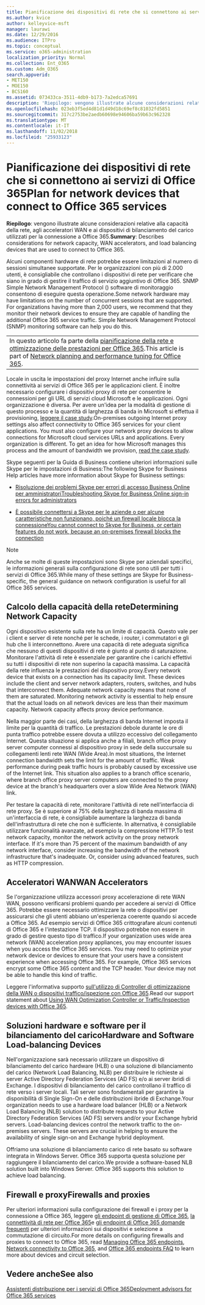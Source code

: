 ```yaml
---
title: Pianificazione dei dispositivi di rete che si connettono ai servizi di Office 365
ms.author: kvice
author: kelleyvice-msft
manager: laurawi
ms.date: 12/29/2016
ms.audience: ITPro
ms.topic: conceptual
ms.service: o365-administration
localization_priority: Normal
ms.collection: Ent_O365
ms.custom: Adm_O365
search.appverid:
- MET150
- MOE150
- BCS160
ms.assetid: 073433ca-3511-4db9-b173-7a2edca57691
description: 'Riepilogo: vengono illustrate alcune considerazioni relative alla capacità della rete, agli acceleratori WAN e ai dispositivi di bilanciamento del carico utilizzati per la connessione a Office 365.'
ms.openlocfilehash: 023eb3f5ed4d81d1d49d18c69ef8c81032fd5851
ms.sourcegitcommit: 317c2753be2aedb60698e94606ba59b63c962328
ms.translationtype: MT
ms.contentlocale: it-IT
ms.lasthandoff: 11/02/2018
ms.locfileid: "25933123"
---
```

# <a name="plan-for-network-devices-that-connect-to-office-365-services"></a><span data-ttu-id="5bb63-103">Pianificazione dei dispositivi di rete che si connettono ai servizi di Office 365</span><span class="sxs-lookup"><span data-stu-id="5bb63-103">Plan for network devices that connect to Office 365 services</span></span>

 <span data-ttu-id="5bb63-104">**Riepilogo**: vengono illustrate alcune considerazioni relative alla capacità della rete, agli acceleratori WAN e ai dispositivi di bilanciamento del carico utilizzati per la connessione a Office 365.</span><span class="sxs-lookup"><span data-stu-id="5bb63-104">**Summary**: Describes considerations for network capacity, WAN accelerators, and load balancing devices that are used to connect to Office 365.</span></span>
  
<span data-ttu-id="5bb63-p101">Alcuni componenti hardware di rete potrebbe essere limitazioni al numero di sessioni simultanee supportate. Per le organizzazioni con più di 2.000 utenti, è consigliabile che controllano i dispositivi di rete per verificare che siano in grado di gestire il traffico di servizio aggiuntivo di Office 365. SNMP Simple Network Management Protocol () software di monitoraggio consentono di eseguire questa operazione.</span><span class="sxs-lookup"><span data-stu-id="5bb63-p101">Some network hardware may have limitations on the number of concurrent sessions that are supported. For organizations having more than 2,000 users, we recommend that they monitor their network devices to ensure they are capable of handling the additional Office 365 service traffic. Simple Network Management Protocol (SNMP) monitoring software can help you do this.</span></span>

||
|:-----|
| <span data-ttu-id="5bb63-108">In questo articolo fa parte della [pianificazione della rete e ottimizzazione delle prestazioni per Office 365](https://aka.ms/tune).</span><span class="sxs-lookup"><span data-stu-id="5bb63-108">This article is part of [Network planning and performance tuning for Office 365](https://aka.ms/tune).</span></span>|

<span data-ttu-id="5bb63-p102">Locale in uscita le impostazioni del proxy Internet anche influire sulla connettività ai servizi di Office 365 per le applicazioni client. È inoltre necessario configurare i dispositivi proxy di rete per consentire le connessioni per gli URL di servizi cloud Microsoft e le applicazioni. Ogni organizzazione è diversa. Per avere un'idea per la modalità di gestione di questo processo e la quantità di larghezza di banda in Microsoft si effettua il provisioning, [leggere il case study](https://www.microsoft.com/itshowcase/Article/Content/631/Optimizing-network-performance-for-Microsoft-Office-365).</span><span class="sxs-lookup"><span data-stu-id="5bb63-p102">On-premises outgoing Internet proxy settings also affect connectivity to Office 365 services for your client applications. You must also configure your network proxy devices to allow connections for Microsoft cloud services URLs and applications. Every organization is different. To get an idea for how Microsoft manages this process and the amount of bandwidth we provision, [read the case study](https://www.microsoft.com/itshowcase/Article/Content/631/Optimizing-network-performance-for-Microsoft-Office-365).</span></span>
  
<span data-ttu-id="5bb63-113">Skype seguenti per la Guida di Business contiene ulteriori informazioni sulle Skype per le impostazioni di Business:</span><span class="sxs-lookup"><span data-stu-id="5bb63-113">The following Skype for Business Help articles have more information about Skype for Business settings:</span></span>
  
- [<span data-ttu-id="5bb63-114">Risoluzione dei problemi Skype per errori di accesso Business Online per amministratori</span><span class="sxs-lookup"><span data-stu-id="5bb63-114">Troubleshooting Skype for Business Online sign-in errors for administrators</span></span>](https://docs.microsoft.com/skypeforbusiness/set-up-skype-for-business-online/troubleshooting-sign-in-errors-for-admins)

- [<span data-ttu-id="5bb63-115">È possibile connettersi a Skype per le aziende o per alcune caratteristiche non funzionano, poiché un firewall locale blocca la connessione</span><span class="sxs-lookup"><span data-stu-id="5bb63-115">You cannot connect to Skype for Business, or certain features do not work, because an on-premises firewall blocks the connection</span></span>](https://go.microsoft.com/fwlink/p/?LinkID=243625)

> [!NOTE]
> <span data-ttu-id="5bb63-116">Anche se molte di queste impostazioni sono Skype per aziendali specifici, le informazioni generali sulla configurazione di rete sono utili per tutti i servizi di Office 365.</span><span class="sxs-lookup"><span data-stu-id="5bb63-116">While many of these settings are Skype for Business-specific, the general guidance on network configuration is useful for all Office 365 services.</span></span>
  
## <a name="determining-network-capacity"></a><span data-ttu-id="5bb63-117">Calcolo della capacità della rete</span><span class="sxs-lookup"><span data-stu-id="5bb63-117">Determining Network Capacity</span></span>

<span data-ttu-id="5bb63-p103">Ogni dispositivo esistente sulla rete ha un limite di capacità. Questo vale per i client e server di rete nonché per le schede, i router, i commutatori e gli hub che li interconnettono. Avere una capacità di rete adeguata significa che nessuno di questi dispositivi di rete è giunto al punto di saturazione. Monitorare l'attività di rete è essenziale per garantire che i carichi effettivi su tutti i dispositivi di rete non superino la capacità massima. La capacità della rete influenza le prestazioni del dispositivo proxy.</span><span class="sxs-lookup"><span data-stu-id="5bb63-p103">Every network device that exists on a connection has its capacity limit. These devices include the client and server network adapters, routers, switches, and hubs that interconnect them. Adequate network capacity means that none of them are saturated. Monitoring network activity is essential to help ensure that the actual loads on all network devices are less than their maximum capacity. Network capacity affects proxy device performance.</span></span>
  
<span data-ttu-id="5bb63-p104">Nella maggior parte dei casi, della larghezza di banda Internet imposta il limite per la quantità di traffico. Le prestazioni debole durante le ore di punta traffico potrebbe essere dovuta a utilizzo eccessivo del collegamento Internet. Questa situazione si applica anche a filiali, branch office proxy server computer connessi al dispositivo proxy in sede della succursale su collegamenti lenti rete WAN (Wide Area).</span><span class="sxs-lookup"><span data-stu-id="5bb63-p104">In most situations, the Internet connection bandwidth sets the limit for the amount of traffic. Weak performance during peak traffic hours is probably caused by excessive use of the Internet link. This situation also applies to a branch office scenario, where branch office proxy server computers are connected to the proxy device at the branch's headquarters over a slow Wide Area Network (WAN) link.</span></span>
  
<span data-ttu-id="5bb63-p105">Per testare la capacità di rete, monitorare l'attività di rete nell'interfaccia di rete proxy. Se è superiore al 75% della larghezza di banda massima di un'interfaccia di rete, è consigliabile aumentare la larghezza di banda dell'infrastruttura di rete che non è sufficiente. In alternativa, è consigliabile utilizzare funzionalità avanzate, ad esempio la compressione HTTP.</span><span class="sxs-lookup"><span data-stu-id="5bb63-p105">To test network capacity, monitor the network activity on the proxy network interface. If it's more than 75 percent of the maximum bandwidth of any network interface, consider increasing the bandwidth of the network infrastructure that's inadequate. Or, consider using advanced features, such as HTTP compression.</span></span>
  
## <a name="wan-accelerators"></a><span data-ttu-id="5bb63-129">Acceleratori WAN</span><span class="sxs-lookup"><span data-stu-id="5bb63-129">WAN Accelerators</span></span>

<span data-ttu-id="5bb63-p106">Se l'organizzazione utilizza accessori proxy accelerazione di rete WAN WAN, possono verificarsi problemi quando per accedere ai servizi di Office 365. Potrebbe essere necessario ottimizzare la rete o dispositivi per assicurarsi che gli utenti abbiano un'esperienza coerente quando si accede a Office 365. Ad esempio servizi di Office 365 crittografare alcuni contenuti di Office 365 e l'intestazione TCP. Il dispositivo potrebbe non essere in grado di gestire questo tipo di traffico.</span><span class="sxs-lookup"><span data-stu-id="5bb63-p106">If your organization uses wide area network (WAN) acceleration proxy appliances, you may encounter issues when you access the Office 365 services. You may need to optimize your network device or devices to ensure that your users have a consistent experience when accessing Office 365. For example, Office 365 services encrypt some Office 365 content and the TCP header. Your device may not be able to handle this kind of traffic.</span></span>
  
<span data-ttu-id="5bb63-134">Leggere l'informativa supporto [sull'utilizzo di Controller di ottimizzazione della WAN o dispositivi traffico/ispezione con Office 365](https://support.microsoft.com/kb/2690045).</span><span class="sxs-lookup"><span data-stu-id="5bb63-134">Read our support statement about [Using WAN Optimization Controller or Traffic/Inspection devices with Office 365](https://support.microsoft.com/kb/2690045).</span></span>
  
## <a name="hardware-and-software-load-balancing-devices"></a><span data-ttu-id="5bb63-135">Soluzioni hardware e software per il bilanciamento del carico</span><span class="sxs-lookup"><span data-stu-id="5bb63-135">Hardware and Software Load-balancing Devices</span></span>

<span data-ttu-id="5bb63-p107">Nell'organizzazione sarà necessario utilizzare un dispositivo di bilanciamento del carico hardware (HLB) o una soluzione di bilanciamento del carico (Network Load Balancing, NLB) per distribuire le richieste ai server Active Directory Federation Services (AD FS) e/o ai server ibridi di Exchange. I dispositivi di bilanciamento del carico controllano il traffico di rete verso i server locali. Tali server sono fondamentali per garantire la disponibilità di Single Sign-On e delle distribuzioni ibride di Exchange.</span><span class="sxs-lookup"><span data-stu-id="5bb63-p107">Your organization needs to use a hardware load balancer (HLB) or a Network Load Balancing (NLB) solution to distribute requests to your Active Directory Federation Services (AD FS) servers and/or your Exchange hybrid servers. Load-balancing devices control the network traffic to the on-premises servers. These servers are crucial in helping to ensure the availability of single sign-on and Exchange hybrid deployment.</span></span>
  
<span data-ttu-id="5bb63-p108">Offriamo una soluzione di bilanciamento carico di rete basato su software integrata in Windows Server. Office 365 supporta questa soluzione per raggiungere il bilanciamento del carico.</span><span class="sxs-lookup"><span data-stu-id="5bb63-p108">We provide a software-based NLB solution built into Windows Server. Office 365 supports this solution to achieve load balancing.</span></span>
  
## <a name="firewalls-and-proxies"></a><span data-ttu-id="5bb63-141">Firewall e proxy</span><span class="sxs-lookup"><span data-stu-id="5bb63-141">Firewalls and proxies</span></span>

<span data-ttu-id="5bb63-142">Per ulteriori informazioni sulla configurazione dei firewall e i proxy per la connessione a Office 365, leggere [gli endpoint di gestione di Office 365](https://support.office.com/article/99cab9d4-ef59-4207-9f2b-3728eb46bf9a), [la connettività di rete per Office 365](network-connectivity.md)e [gli endpoint di Office 365 domande frequenti](https://support.office.com/article/d4088321-1c89-4b96-9c99-54c75cae2e6d) per ulteriori informazioni sui dispositivi e selezione a commutazione di circuito.</span><span class="sxs-lookup"><span data-stu-id="5bb63-142">For more details on configuring firewalls and proxies to connect to Office 365, read [Managing Office 365 endpoints](https://support.office.com/article/99cab9d4-ef59-4207-9f2b-3728eb46bf9a), [Network connectivity to Office 365](network-connectivity.md), and [Office 365 endpoints FAQ](https://support.office.com/article/d4088321-1c89-4b96-9c99-54c75cae2e6d) to learn more about devices and circuit selection.</span></span>
  
## <a name="see-also"></a><span data-ttu-id="5bb63-143">Vedere anche</span><span class="sxs-lookup"><span data-stu-id="5bb63-143">See also</span></span>

[<span data-ttu-id="5bb63-144">Assistenti distribuzione per i servizi di Office 365</span><span class="sxs-lookup"><span data-stu-id="5bb63-144">Deployment advisors for Office 365 services</span></span>](deployment-advisors-for-office-365.md)
